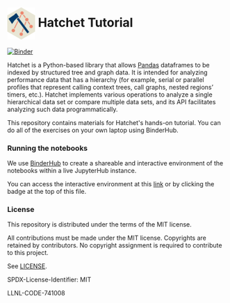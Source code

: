 # <img src="https://raw.githubusercontent.com/hatchet/hatchet/develop/logo-hex.png"  width="64" valign="middle" alt="hatchet"/> Hatchet Tutorial

[![Binder](https://mybinder.org/badge_logo.svg)](https://mybinder.org/v2/gh/hatchet/hatchet-tutorial/main)

Hatchet is a Python-based library that allows [Pandas](https://pandas.pydata.org) dataframes to be indexed by structured tree and graph data. It is intended for analyzing performance data that has a hierarchy (for example, serial or parallel profiles that represent calling context trees, call graphs, nested regions’ timers, etc.). Hatchet implements various operations to analyze a single hierarchical data set or compare multiple data sets, and its API facilitates analyzing such data programmatically.

This repository contains materials for Hatchet's hands-on tutorial. You can do
all of the exercises on your own laptop using BinderHub.


### Running the notebooks

We use [BinderHub](https://mybinder.org) to create a shareable and interactive
environment of the notebooks within a live JupyterHub instance.

You can access the interactive environment at this
[link](https://mybinder.org/v2/gh/hatchet/hatchet-tutorial)
or by clicking the badge at the top of this file.


### License

This repository is distributed under the terms of the MIT license.

All contributions must be made under the MIT license.  Copyrights are retained
by contributors. No copyright assignment is required to contribute to this
project.

See [LICENSE](https://github.com/hatchet/hatchet-tutorial/blob/main/LICENSE).

SPDX-License-Identifier: MIT

LLNL-CODE-741008
